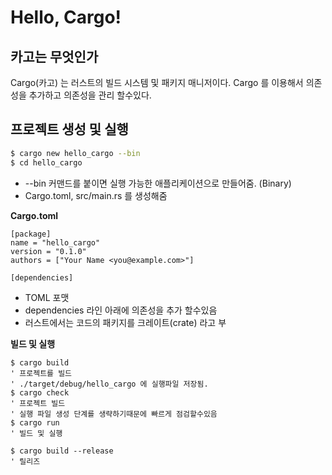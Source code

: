 # Hello, Cargo!

## 카고는 무엇인가
Cargo(카고) 는 러스트의 빌드 시스템 및 패키지 매니저이다. Cargo 를 이용해서 의존성을 추가하고 의존성을 관리 할수있다. 

## 프로젝트 생성 및 실행

```bash
$ cargo new hello_cargo --bin
$ cd hello_cargo
```

- --bin 커맨드를 붙이면 실행 가능한 애플리케이션으로 만들어줌. (Binary)
- Cargo.toml, src/main.rs 를 생성해줌

**Cargo.toml**
```
[package]
name = "hello_cargo"
version = "0.1.0"
authors = ["Your Name <you@example.com>"]

[dependencies]
```
- TOML 포맷
- dependencies 라인 아래에 의존성을 추가 할수있음
- 러스트에서는 코드의 패키지를 크레이트(crate) 라고 부  

**빌드 및 실행**

```
$ cargo build
' 프로젝트를 빌드
' ./target/debug/hello_cargo 에 실행파일 저장됨.
$ cargo check
' 프로젝트 빌드
' 실행 파일 생성 단계를 생략하기때문에 빠르게 점검할수있음
$ cargo run
' 빌드 및 실행
```

```
$ cargo build --release
' 릴리즈 
```